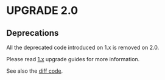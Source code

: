 UPGRADE 2.0
===========

## Deprecations

All the deprecated code introduced on 1.x is removed on 2.0.

Please read [1.x](https://github.com/sonata-project/form-extensions/tree/1.x) upgrade guides for more information.

See also the [diff code](https://github.com/sonata-project/form-extensions/compare/1.x...2.0.0).
